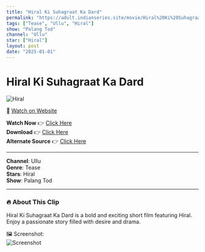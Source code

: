 ```yaml
---
title: "Hiral Ki Suhagraat Ka Dard"
permalink: "https://adult.indianseries.site/movie/Hiral%20Ki%20Suhagraat%20Ka%20Dard"
tags: ["Tease", "Ullu", "Hiral"]
show: "Palang Tod"
channel: "Ullu"
star: ["Hiral"]
layout: post
date: "2025-01-01"
---
```


# Hiral Ki Suhagraat Ka Dard

![Hiral](https://shorts.desisins.com/wp-content/uploads/2024/04/Hiral-Suhagraat.jpg)

🔗 [Watch on Website](https://adult.indianseries.site/movie/Hiral%20Ki%20Suhagraat%20Ka%20Dard)

**Watch Now** 👉 [Click Here](https://adult.indianseries.site/movie/Hiral%20Ki%20Suhagraat%20Ka%20Dard)  
**Download** 👉 [Click Here](https://adult.indianseries.site/movie/Hiral%20Ki%20Suhagraat%20Ka%20Dard)  
**Alternate Source** 👉 [Click Here](https://adult.indianseries.site/movie/Hiral%20Ki%20Suhagraat%20Ka%20Dard)

---

**Channel**: Ullu  
**Genre**: Tease  
**Stars**: Hiral  
**Show**: Palang Tod

---

### 🔥 About This Clip

Hiral Ki Suhagraat Ka Dard is a bold and exciting short film featuring Hiral. Enjoy a passionate story filled with desire and drama.
 
🖼️ Screenshot:  
![Screenshot](https://shorts.desisins.com/wp-content/uploads/2024/04/Hiral-Suhagraat.jpg)
